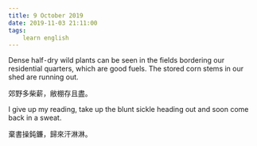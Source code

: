 ```yaml
---
title: 9 October 2019
date: 2019-11-03 21:11:00
tags:
    learn english
---
```

Dense half⁃dry wild plants can be seen in the
fields bordering our residential quarters, which are good fuels. The stored corn
stems in our shed are running out.

郊野多柴薪，敝棚存且盡。

I give up my reading, take up the blunt sickle
heading out and soon come back in a sweat.

棄書操鈍鐮，歸來汗淋淋。

